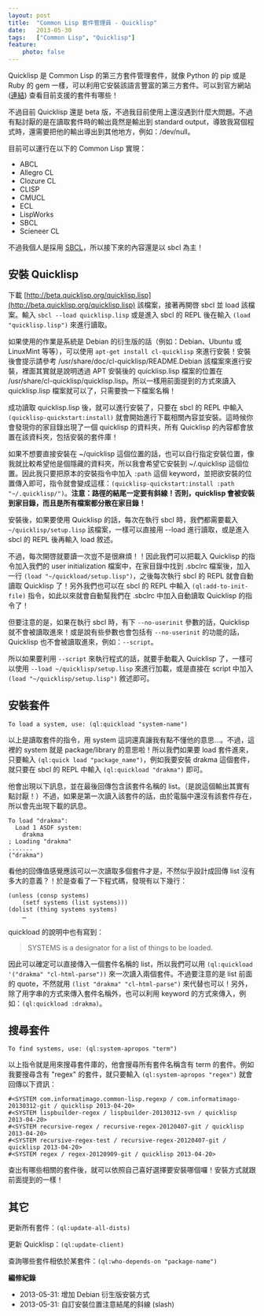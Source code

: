 ```yaml
---
layout: post
title:  "Common Lisp 套件管理員 - Quicklisp"
date:   2013-05-30
tags:   ["Common Lisp", "Quicklisp"]
feature:
    photo: false
---
```


Quicklisp 是 Common Lisp 的第三方套件管理套件，就像 Python 的 pip 或是 Ruby 的 gem 一樣，可以利用它安裝該語言豐富的第三方套件。可以到官方網站 ([連結](http://www.quicklisp.org/beta/releases.html)) 查看目前支援的套件有哪些！

不過目前 Quicklisp 還是 beta 版，不過我目前使用上還沒遇到什麼大問題。不過有點討厭的是在讀取套件時的輸出竟然是輸出到 standard output，導致我寫個程式時，還需要把他的輸出導出到其他地方，例如：/dev/null。

目前可以運行在以下的 Common Lisp 實現：

- ABCL
- Allegro CL
- Clozure CL
- CLISP
- CMUCL
- ECL
- LispWorks
- SBCL
- Scieneer CL

不過我個人是採用 [SBCL](http://www.sbcl.org)，所以接下來的內容還是以 sbcl 為主！

## 安裝 Quicklisp

下載 [http://beta.quicklisp.org/quicklisp.lisp](http://beta.quicklisp.org/quicklisp.lisp) 該檔案，接著再開啓 sbcl 並 load 該檔案。輸入 `sbcl --load quicklisp.lisp` 或是進入 sbcl 的 REPL 後在輸入 `(load "quicklisp.lisp")` 來進行讀取。

如果使用的作業是系統是 Debian 的衍生版的話（例如：Debian、Ubuntu 或 LinuxMint 等等），可以使用 `apt-get install cl-quicklisp` 來進行安裝！安裝後會提示請參考 /usr/share/doc/cl-quicklisp/README.Debian 該檔案來進行安裝，裡面其實就是說明透過 APT 安裝後的 quicklisp.lisp 檔案的位置在 /usr/share/cl-quicklisp/quicklisp.lisp。所以一樣用前面提到的方式來讀入 quicklisp.lisp 檔案就可以了，只需要換一下檔案名稱！

成功讀取 quicklisp.lisp 後，就可以進行安裝了，只要在 sbcl 的 REPL 中輸入 `(quicklisp-quickstart:install)` 就會開始進行下載相關內容並安裝。這時候你會發現你的家目錄出現了一個 quicklisp 的資料夾，所有 Quicklisp 的內容都會放置在該資料夾，包括安裝的套件庫！

如果不想要直接安裝在 ~/quicklisp 這個位置的話，也可以自行指定安裝位置，像我就比較希望他是個隱藏的資料夾，所以我會希望它安裝到 ~/.quicklisp 這個位置。因此我只要把原本的安裝指令中加入 `:path` 這個 keyword，並把欲安裝的位置傳入即可，指令就會變成這樣：`(quicklisp-quickstart:install :path "~/.quicklisp/")`。**注意：路徑的結尾一定要有斜線！否則，quicklisp 會被安裝到家目錄，而且是所有檔案都分散在家目錄！**

安裝後，如果要使用 Quicklisp 的話，每次在執行 sbcl 時，我們都需要載入 `~/quicklisp/setup.lisp` 該檔案，一樣可以直接用 --load 進行讀取，或是進入 sbcl 的 REPL 後再輸入 load 敘述。

不過，每次開啓就要讀一次豈不是很麻煩！！因此我們可以把載入 Quicklisp 的指令加入我們的 user initialization 檔案中，在家目錄中找到 .sbclrc 檔案後，加入一行 `(load "~/quickload/setup.lisp")`，之後每次執行 sbcl 的 REPL 就會自動讀取 Quicklisp 了！另外我們也可以在 sbcl 的 REPL 中輸入 `(ql:add-to-init-file)` 指令，如此以來就會自動幫我們在 .sbclrc 中加入自動讀取 Quicklisp 的指令了！

但要注意的是，如果在執行 sbcl 時，有下 `--no-userinit` 參數的話，Quicklisp 就不會被讀取進來！或是說有些參數也會包括有 `--no-userinit` 的功能的話，Quicklisp 也不會被讀取進來，例如：`--script`。

所以如果要利用 `--script` 來執行程式的話，就要手動載入 Quicklisp 了，一樣可以使用 `--load ~/quicklisp/setup.lisp` 來進行加載，或是直接在 script 中加入 `(load "~/quicklisp/setup.lisp")` 敘述即可。

## 安裝套件

```common-lisp
To load a system, use: (ql:quickload "system-name")
```

以上是讀取套件的指令，用 system 這詞還真讓我有點不懂他的意思…。不過，這裡的 system 就是 package/library 的意思啦！所以我們如果要 load 套件進來，只要輸入 `(ql:quick load "package_name")`，例如我要安裝 drakma 這個套件，就只要在 sbcl 的 REPL 中輸入 `(ql:quickload "drakma")` 即可。

他會出現以下訊息，並在最後回傳包含該套件名稱的 list。（是說這個輸出其實有點討厭！）不過，如果是第一次讀入該套件的話，由於電腦中還沒有該套件存在，所以會先出現下載的訊息。

```common-lisp
To load "drakma":
  Load 1 ASDF system:
    drakma
; Loading "drakma"
.......
("drakma")
```

看他的回傳值感覺應該可以一次讀取多個套件才是，不然似乎設計成回傳 list 沒有多大的意義？！於是查看了一下程式碼，發現有以下幾行：

```common-lisp
(unless (consp systems)
    (setf systems (list systems)))
(dolist (thing systems systems)
    …
```

quickload 的說明中也有寫到：

> SYSTEMS is a designator for a list of things to be loaded.

因此可以確定可以直接傳入一個套件名稱的 list，所以我們可以用 `(ql:quickload '("drakma" "cl-html-parse"))` 來一次讀入兩個套件。不過要注意的是 list 前面的 quote，不然就用 `(list "drakma" "cl-html-parse")` 來代替也可以！另外，除了用字串的方式來傳入套件名稱外，也可以利用 keyword 的方式來傳入，例如：`(ql:quickload :drakma)`。

## 搜尋套件

```common-lisp
To find systems, use: (ql:system-apropos "term")
```

以上指令就是用來搜尋套件庫的，他會搜尋所有套件名稱含有 term 的套件。例如我要搜尋含有 "regex" 的套件，就只要輸入 `(ql:system-apropos "regex")` 就會回傳以下資訊：

```common-lisp
#<SYSTEM com.informatimago.common-lisp.regexp / com.informatimago-20130312-git / quicklisp 2013-04-20>
#<SYSTEM lispbuilder-regex / lispbuilder-20130312-svn / quicklisp 2013-04-20>
#<SYSTEM recursive-regex / recursive-regex-20120407-git / quicklisp 2013-04-20>
#<SYSTEM recursive-regex-test / recursive-regex-20120407-git / quicklisp 2013-04-20>
#<SYSTEM regex / regex-20120909-git / quicklisp 2013-04-20>
```

查出有哪些相關的套件後，就可以依照自己喜好選擇要安裝哪個囉！安裝方式就跟前面提到的一樣！

## 其它

更新所有套件：`(ql:update-all-dists)`

更新 Quicklisp：`(ql:update-client)`

查詢哪些套件相依於某套件：`(ql:who-depends-on "package-name")`

**編修紀錄**

- 2013-05-31: 增加 Debian 衍生版安裝方式
- 2013-05-31: 自訂安裝位置注意結尾的斜線 (slash)
